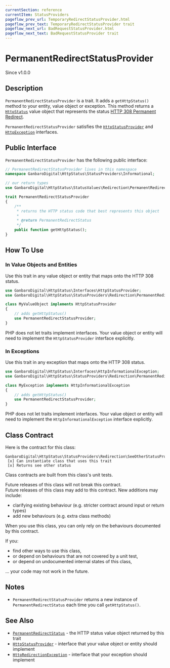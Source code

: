 ```yaml
---
currentSection: reference
currentItem: StatusProviders
pageflow_prev_url: TemporaryRedirectStatusProvider.html
pageflow_prev_text: TemporaryRedirectStatusProvider trait
pageflow_next_url: BadRequestStatusProvider.html
pageflow_next_text: BadRequestStatusProvider trait
---
```


# PermanentRedirectStatusProvider

<div class="callout info">
Since v1.0.0
</div>

## Description

`PermanentRedirectStatusProvider` is a trait. It adds a `getHttpStatus()` method to your entity, value object or exception. This method returns a [`HttpStatus`](../Interfaces/HttpStatus.html) value object that represents the status [HTTP 308 Permanent Redirect](../StatusValues/PermanentRedirectStatus.html).

`PermanentRedirectStatusProvider` satisfies the [`HttpStatusProvider`](../Interfaces/HttpStatusProvider.html) and [`HttpException`](../Interfaces/HttpException) interfaces.

## Public Interface

`PermanentRedirectStatusProvider` has the following public interface:

```php
// PermanentRedirectStatusProvider lives in this namespace
namespace GanbaroDigital\HttpStatus\StatusProviders\Informational;

// our return types
use GanbaroDigital\HttpStatus\StatusValues\Redirection\PermanentRedirectStatus;

trait PermanentRedirectStatusProvider
{
    /**
     * returns the HTTP status code that best represents this object
     *
     * @return PermanentRedirectStatus
     */
    public function getHttpStatus();
}
```

## How To Use

### In Value Objects and Entities

Use this trait in any value object or entity that maps onto the HTTP 308 status.

```php
use GanbaroDigital\HttpStatus\Interfaces\HttpStatusProvider;
use GanbaroDigital\HttpStatus\StatusProviders\Redirection\PermanentRedirectStatusProvider;

class MyValueObject implements HttpStatusProvider
{
    // adds getHttpStatus()
    use PermanentRedirectStatusProvider;
}
```

PHP does not let traits implement interfaces. Your value object or entity will need to implement the `HttpStatusProvider` interface explicitly.

### In Exceptions

Use this trait in any exception that maps onto the HTTP 308 status.

```php
use GanbaroDigital\HttpStatus\Interfaces\HttpInformationalException;
use GanbaroDigital\HttpStatus\StatusProviders\Redirection\PermanentRedirectStatusProvider;

class MyException implements HttpInformationalException
{
    // adds getHttpStatus()
    use PermanentRedirectStatusProvider;
}
```

PHP does not let traits implement interfaces. Your value object or entity will need to implement the `HttpInformationalException` interface explicitly.

## Class Contract

Here is the contract for this class:

    GanbaroDigital\HttpStatus\StatusProviders\Redirection\SeeOtherStatusProvider
     [x] Can instantiate class that uses this trait
     [x] Returns see other status

Class contracts are built from this class's unit tests.

<div class="callout success">
Future releases of this class will not break this contract.
</div>

<div class="callout info" markdown="1">
Future releases of this class may add to this contract. New additions may include:

* clarifying existing behaviour (e.g. stricter contract around input or return types)
* add new behaviours (e.g. extra class methods)
</div>

<div class="callout warning" markdown="1">
When you use this class, you can only rely on the behaviours documented by this contract.

If you:

* find other ways to use this class,
* or depend on behaviours that are not covered by a unit test,
* or depend on undocumented internal states of this class,

... your code may not work in the future.
</div>

## Notes

* `PermanentRedirectStatusProvider` returns a new instance of `PermanentRedirectStatus` each time you call `getHttpStatus()`.

## See Also

* [`PermanentRedirectStatus`](../StatusValues/PermanentRedirectStatus.html) - the HTTP status value object returned by this trait
* [`HttpStatusProvider`](../Interfaces/HttpStatusProvider.html) - interface that your value object or entity should implement
* [`HttpRedirectionException`](../Interfaces/HttpRedirectionException.html) - interface that your exception should implement
